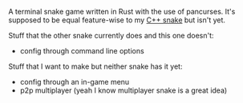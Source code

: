 A terminal snake game written in Rust with the use of pancurses.
It's supposed to be equal feature-wise to my [C++ snake](https://github.com/GOKOP/snake) but isn't yet.

Stuff that the other snake currently does and this one doesn't:
- config through command line options

Stuff that I want to make but neither snake has it yet:
- config through an in-game menu
- p2p multiplayer (yeah I know multiplayer snake is a great idea)
